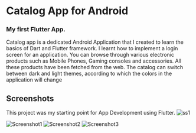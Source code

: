 # Catalog App for Android

### My first Flutter App.
Catalog app is a dedicated Android Application that I created to learn the basics of Dart and Flutter framework. I learnt how to implement a login screen for an application. You can browse through various electronic products such as Mobile Phones, Gaming consoles and accessories. All these products have been fetched from the web. The catalog can switch between dark and light themes, according to which the colors in the application will change
## Screenshots

This project was my starting point for App Development using Flutter.
![ss1](https://github.com/prathik2401/Catalog-App-Using-Flutter/assets/83471987/88a1e0c6-c357-4e87-98f9-88315d91e2ad)

![Screenshot1](https://github.com/prathik2401/Catalog-App-Using-Flutter/assets/83471987/331efe2f-7942-43f1-84fc-73a9b904d516)
![Screenshot2](https://github.com/prathik2401/Catalog-App-Using-Flutter/assets/83471987/618cd91c-9829-487d-b956-6736bf341e44)
![Screenshot3](https://github.com/prathik2401/Catalog-App-Using-Flutter/assets/83471987/404da251-4749-481f-a9d1-c7df215f1a23)
